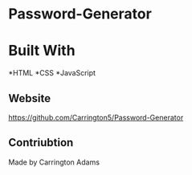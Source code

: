 # Password-Generator

# Built With
*HTML
*CSS
*JavaScript

## Website
https://github.com/Carrington5/Password-Generator

## Contriubtion 
Made by Carrington Adams